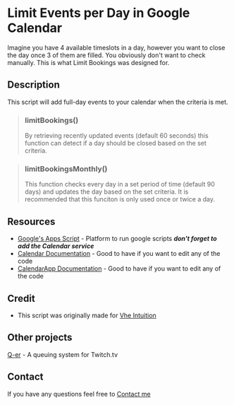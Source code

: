 # Limit Events per Day in Google Calendar

 Imagine you have 4 available timeslots in a day, however you want to close the day once 3 of them are filled. You obviously don't want to check manually. 
 This is what Limit Bookings was designed for.

## Description
  This script will add full-day events to your calendar when the criteria is met.
> ### limitBookings()
> By retrieving recently updated events (default 60 seconds) this function can detect if a day should be closed based on the set criteria.
  
> ### limitBookingsMonthly()
>  This function checks every day in a set period of time (default 90 days) and updates the day based on the set criteria. 
>  It is recommended that this funciton is only used once or twice a day.

## Resources
- [Google's Apps Script](https://script.google.com/) - Platform to run google scripts ***don't forget to add the Calendar service***
- [Calendar Documentation](https://developers.google.com/apps-script/advanced/calendar) - Good to have if you want to edit any of the code
- [CalendarApp Documentation](https://developers.google.com/apps-script/reference/calendar/calendar) - Good to have if you want to edit any of the code

## Credit
- This script was originally made for [Vhe Intuition](https://vheintution.com/)

## Other projects
[Q-er](https://q-er.live) - A queuing system for Twitch.tv

## Contact
 If you have any questions feel free to [Contact me](mailto:bempus@q-er.live)
